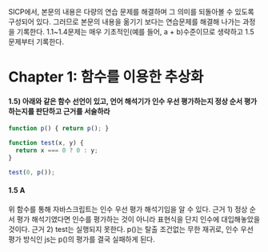 SICP에서, 본문의 내용은 다량의 연습 문제를 해결하며 그 의미를 되돌아볼 수 있도록 구성되어 있다. 그러므로 본문의 내용을 옮기기 보다는 연습문제를 해결해 나가는 과정을 기록한다. 
1.1~1.4문제는 매우 기초적인(예를 들어, a + b)수준이므로 생략하고 1.5 문제부터 기록한다.
# Chapter 1: 함수를 이용한 추상화

#### 1.5) 아래와 같은 함수 선언이 있고, 언어 해석기가 인수 우선 평가하는지 정상 순서 평가하는지를 판단하고 근거를 서술하라
```js
function p() { return p(); }

function test(x, y) {
  return x === 0 ? 0 : y;
}

test(0, p());
```
#### 1.5 A
위 함수를 통해 자바스크립트는 인수 우선 평가 해석기임을 알 수 있다. 
근거 1) 정상 순서 평가 해석기였다면 인수를 평가하는 것이 아니라 표현식을 단지 인수에 대입해놓았을 것이다.
근거 2) test는 실행되지 못한다. p()는 탈출 조건없는 무한 재귀로, 인수 우선 평가 방식인 js는 p()의 평가를 결국 실패하게 된다.

